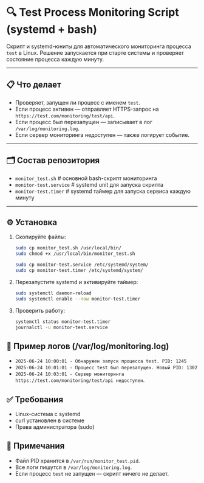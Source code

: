 # 🔍 Test Process Monitoring Script (systemd + bash)

Скрипт и systemd-юниты для автоматического мониторинга процесса `test` в Linux. Решение запускается при старте системы и проверяет состояние процесса каждую минуту.

---

## 📋 Что делает

- Проверяет, запущен ли процесс с именем `test`.
- Если процесс активен — отправляет HTTPS-запрос на `https://test.com/monitoring/test/api`.
- Если процесс был перезапущен — записывает в лог `/var/log/monitoring.log`.
- Если сервер мониторинга недоступен — также логирует событие.

---

## 🗂️ Состав репозитория

- `monitor_test.sh`         # основной bash-скрипт мониторинга
- `monitor-test.service`    # systemd unit для запуска скрипта
- `monitor-test.timer`      # systemd таймер для запуска сервиса каждую минуту

---

## ⚙️ Установка

1. Скопируйте файлы:
   ```bash
   sudo cp monitor_test.sh /usr/local/bin/
   sudo chmod +x /usr/local/bin/monitor_test.sh

   sudo cp monitor-test.service /etc/systemd/system/
   sudo cp monitor-test.timer /etc/systemd/system/

2. Перезапустите systemd и активируйте таймер:
   ```bash
   sudo systemctl daemon-reload
   sudo systemctl enable --now monitor-test.timer

3. Проверить работу:
   ```bash
   systemctl status monitor-test.timer
   journalctl -u monitor-test.service

## 📄 Пример логов (/var/log/monitoring.log)

- `2025-06-24 10:00:01 - Обнаружен запуск процесса test. PID: 1245`
- `2025-06-24 10:01:01 - Процесс test был перезапущен. Новый PID: 1302`
- `2025-06-24 10:03:01 - Сервер мониторинга https://test.com/monitoring/test/api недоступен`.

## ✅ Требования

- Linux-система с systemd
- curl установлен в системе
- Права администратора (sudo)

## 📌 Примечания

- Файл PID хранится в `/var/run/monitor_test.pid`.
- Все логи пишутся в `/var/log/monitoring.log`.
- Если процесс `test` не запущен — скрипт ничего не делает.
